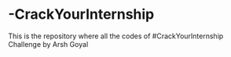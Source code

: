 # -CrackYourInternship
This is the repository where all the codes of #CrackYourInternship Challenge by Arsh Goyal 
